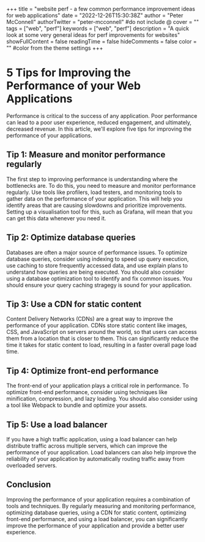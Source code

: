 +++
title = "website perf - a few common performance improvement ideas for web applications"
date = "2022-12-26T15:30:38Z"
author = "Peter McConnell"
authorTwitter = "peter-mcconnell" #do not include @
cover = ""
tags = ["web", "perf"]
keywords = ["web", "perf"]
description = "A quick look at some very general ideas for perf improvements for websites"
showFullContent = false
readingTime = false
hideComments = false
color = "" #color from the theme settings
+++

5 Tips for Improving the Performance of your Web Applications
=============================================================

Performance is critical to the success of any application. Poor performance can lead to a poor user experience, reduced engagement, and ultimately, decreased revenue. In this article, we'll explore five tips for improving the performance of your applications.

Tip 1: Measure and monitor performance regularly
------------------------------------------------

The first step to improving performance is understanding where the bottlenecks are. To do this, you need to measure and monitor performance regularly. Use tools like profilers, load testers, and monitoring tools to gather data on the performance of your application. This will help you identify areas that are causing slowdowns and prioritize improvements. Setting up a visualisation tool for this, such as Grafana, will mean that you can get this data whenever you need it.

Tip 2: Optimize database queries
--------------------------------

Databases are often a major source of performance issues. To optimize database queries, consider using indexing to speed up query execution, use caching to store frequently accessed data, and use explain plans to understand how queries are being executed. You should also consider using a database optimization tool to identify and fix common issues. You should ensure your query caching stragegy is sound for your application.

Tip 3: Use a CDN for static content
-----------------------------------

Content Delivery Networks (CDNs) are a great way to improve the performance of your application. CDNs store static content like images, CSS, and JavaScript on servers around the world, so that users can access them from a location that is closer to them. This can significantly reduce the time it takes for static content to load, resulting in a faster overall page load time.

Tip 4: Optimize front-end performance
-------------------------------------

The front-end of your application plays a critical role in performance. To optimize front-end performance, consider using techniques like minification, compression, and lazy loading. You should also consider using a tool like Webpack to bundle and optimize your assets.

Tip 5: Use a load balancer
--------------------------

If you have a high traffic application, using a load balancer can help distribute traffic across multiple servers, which can improve the performance of your application. Load balancers can also help improve the reliability of your application by automatically routing traffic away from overloaded servers.

Conclusion
----------

Improving the performance of your application requires a combination of tools and techniques. By regularly measuring and monitoring performance, optimizing database queries, using a CDN for static content, optimizing front-end performance, and using a load balancer, you can significantly improve the performance of your application and provide a better user experience.

